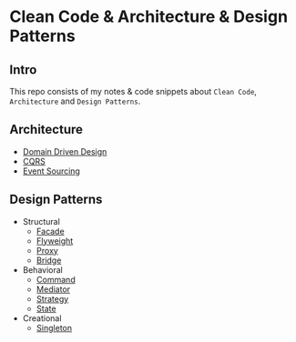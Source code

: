 # Clean Code & Architecture & Design Patterns

## Intro
This repo consists of my notes & code snippets about `Clean Code`, `Architecture` and `Design Patterns`.

## Architecture
- [Domain Driven Design](architecture/ddd/DomainDrivenDesign.md)
- [CQRS](architecture/CQRS.md)
- [Event Sourcing](architecture/EventSourcing.md)

## Design Patterns
- Structural
    - [Facade](design_patterns/structural/facade.md)
    - [Flyweight](design_patterns/structural/flyweight.md)
    - [Proxy](design_patterns/structural/proxy.md)
    - [Bridge](design_patterns/structural/bridge.md)
- Behavioral
    - [Command](design_patterns/behavioral/command.md)
    - [Mediator](design_patterns/behavioral/mediator.md)
    - [Strategy](design_patterns/behavioral/strategy.md)
    - [State](design_patterns/behavioral/state.md)
- Creational
    - [Singleton](design_patterns/creational/singleton.md)

